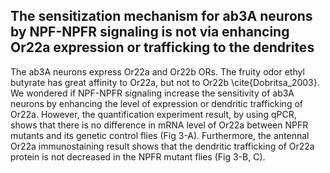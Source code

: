 ## The sensitization mechanism for ab3A neurons by NPF-NPFR signaling is not via enhancing Or22a expression or trafficking to the dendrites

The ab3A neurons express Or22a and Or22b ORs. The fruity odor ethyl butyrate has great affinity to Or22a, but not to Or22b \cite{Dobritsa_2003}. We wondered if NPF-NPFR signaling increase the sensitivity of ab3A neurons by enhancing the level of expression or dendritic trafficking of Or22a. However, the quantification experiment result, by using qPCR, shows that there is no difference in mRNA level of Or22a between NPFR mutants and its genetic control flies (Fig 3-A). Furthermore, the antennal Or22a immunostaining result shows that the dendritic trafficking of Or22a protein is not decreased in the NPFR mutant flies (Fig 3-B, C).